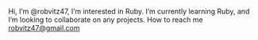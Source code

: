 Hi, I’m @robvitz47,
I’m interested in Ruby. 
I’m currently learning Ruby, and
I’m looking to collaborate on any projects.
How to reach me robvitz47@gmail.com

<!---
robvitz47/robvitz47 is a ✨ special ✨ repository because its `README.md` (this file) appears on your GitHub profile.
You can click the Preview link to take a look at your changes.
--->
